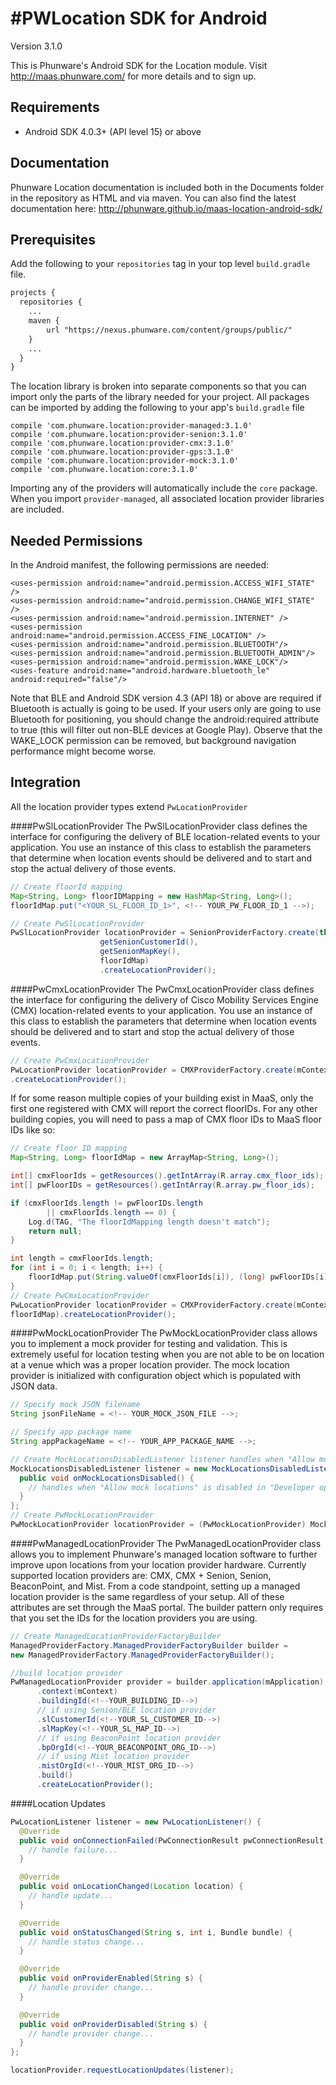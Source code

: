 #PWLocation SDK for Android
================

Version 3.1.0

This is Phunware's Android SDK for the Location module. Visit http://maas.phunware.com/ for more details and to sign up.



Requirements
------------
* Android SDK 4.0.3+ (API level 15) or above


Documentation
-------------

Phunware Location documentation is included both in the Documents folder in the repository as HTML and via maven. You can also find the latest documentation here: http://phunware.github.io/maas-location-android-sdk/


Prerequisites
-------------

Add the following to your `repositories` tag in your top level `build.gradle` file.

 ```XML
 projects {
   repositories {
     ...
     maven {
         url "https://nexus.phunware.com/content/groups/public/"
     }
     ...
   }
 }
 ```

 The location library is broken into separate components so that you can import only the parts of the library needed for your project. All packages can be imported by adding the following to your app's `build.gradle` file
 ```
 compile 'com.phunware.location:provider-managed:3.1.0'
 compile 'com.phunware.location:provider-senion:3.1.0'
 compile 'com.phunware.location:provider-cmx:3.1.0'
 compile 'com.phunware.location:provider-gps:3.1.0'
 compile 'com.phunware.location:provider-mock:3.1.0'
 compile 'com.phunware.location:core:3.1.0'
 ```
 Importing any of the providers will automatically include the `core` package. When you import `provider-managed`, all associated location provider libraries are included.

Needed Permissions
-----------
In the Android manifest, the following permissions are needed:

```
<uses-permission android:name="android.permission.ACCESS_WIFI_STATE" />
<uses-permission android:name="android.permission.CHANGE_WIFI_STATE" />
<uses-permission android:name="android.permission.INTERNET" />
<uses-permission android:name="android.permission.ACCESS_FINE_LOCATION" />
<uses-permission android:name="android.permission.BLUETOOTH"/>
<uses-permission android:name="android.permission.BLUETOOTH_ADMIN"/>
<uses-permission android:name="android.permission.WAKE_LOCK"/>
<uses-feature android:name="android.hardware.bluetooth_le" android:required="false"/>
```

Note that BLE and Android SDK version 4.3 (API 18) or above are required if Bluetooth is actually is going to be used. If your users only are going to use Bluetooth for positioning, you should change the android:required attribute to true (this will filter out non-BLE devices at Google Play). Observe that the WAKE_LOCK permission can be removed, but background navigation performance might become worse.

Integration
-----------
  All the location provider types extend `PwLocationProvider`

####PwSlLocationProvider
The PwSlLocationProvider class defines the interface for configuring the delivery of BLE location-related events to your application. You use an instance of this class to establish the parameters that determine when location events should be delivered and to start and stop the actual delivery of those events.

```java
// Create floorId mapping
Map<String, Long> floorIDMapping = new HashMap<String, Long>();
floorIdMap.put("<YOUR_SL_FLOOR_ID_1>", <!-- YOUR_PW_FLOOR_ID_1 -->);

// Create PwSlLocationProvider
PwSlLocationProvider locationProvider = SenionProviderFactory.create(this,
                    getSenionCustomerId(),
                    getSenionMapKey(),
                    floorIdMap)
                    .createLocationProvider();
```

####PwCmxLocationProvider
The PwCmxLocationProvider class defines the interface for configuring the delivery of Cisco Mobility Services Engine (CMX) location-related events to your application. You use an instance of this class to establish the parameters that determine when location events should be delivered and to start and stop the actual delivery of those events.
```java
// Create PwCmxLocationProvider
PwLocationProvider locationProvider = CMXProviderFactory.create(mContext, <!-- YOUR_VENUE_GUID -->)
.createLocationProvider();
```

If for some reason multiple copies of  your building exist in MaaS, only the first one registered with CMX will report the correct floorIDs. For any other building copies, you will need to pass a map of CMX floor IDs to MaaS floor IDs like so:
```java
// Create floor ID mapping
Map<String, Long> floorIdMap = new ArrayMap<String, Long>();

int[] cmxFloorIds = getResources().getIntArray(R.array.cmx_floor_ids);
int[] pwFloorIDs = getResources().getIntArray(R.array.pw_floor_ids);

if (cmxFloorIds.length != pwFloorIDs.length
        || cmxFloorIds.length == 0) {
    Log.d(TAG, "The floorIdMapping length doesn't match");
    return null;
}

int length = cmxFloorIds.length;
for (int i = 0; i < length; i++) {
    floorIdMap.put(String.valueOf(cmxFloorIds[i]), (long) pwFloorIDs[i]);
}
// Create PwCmxLocationProvider
PwLocationProvider locationProvider = CMXProviderFactory.create(mContext, <!-- YOUR_VENUE_GUID -->,
floorIdMap).createLocationProvider();
```

####PwMockLocationProvider
The PwMockLocationProvider class allows you to implement a mock provider for testing and validation. This is extremely useful for location testing when you are not able to be on location at a venue which was a proper location provider. The mock location provider is initialized with configuration object which is populated with JSON data.

```java
// Specify mock JSON filename
String jsonFileName = <!-- YOUR_MOCK_JSON_FILE -->;

// Specify app package name
String appPackageName = <!-- YOUR_APP_PACKAGE_NAME -->;

// Create MockLocationsDisabledListener listener handles when "Allow mock locations" is disabled in "Developer options"
MockLocationsDisabledListener listener = new MockLocationsDisabledListener() {
  public void onMockLocationsDisabled() {
    // handles when "Allow mock locations" is disabled in "Developer options"
  }
};
// Create PwMockLocationProvider
PwMockLocationProvider locationProvider = (PwMockLocationProvider) MockProviderFactory.create(mContext, appPackageName, jsonFileName, listener);
```

####PwManagedLocationProvider
The PwManagedLocationProvider class allows you to implement Phunware's managed location software to further improve upon locations from your location provider hardware. Currently supported location providers are: CMX, CMX + Senion, Senion, BeaconPoint, and Mist. From a code standpoint, setting up a managed location provider is the same regardless of your setup. All of these attributes are set through the MaaS portal. The builder pattern only requires that you set the IDs for the location providers you are using.

```java
// Create ManagedLocationProviderFactoryBuilder
ManagedProviderFactory.ManagedProviderFactoryBuilder builder =
new ManagedProviderFactory.ManagedProviderFactoryBuilder();

//build location provider
PwManagedLocationProvider provider = builder.application(mApplication)
      .context(mContext)
      .buildingId(<!--YOUR_BUILDING_ID-->)
      // if using Senion/BLE location provider
      .slCustomerId(<!--YOUR_SL_CUSTOMER_ID-->)
      .slMapKey(<!--YOUR_SL_MAP_ID-->)
      // if using BeaconPoint location provider
      .bpOrgId(<!--YOUR_BEACONPOINT_ORG_ID-->)
      // if using Mist location provider
      .mistOrgId(<!--YOUR_MIST_ORG_ID-->)
      .build()
      .createLocationProvider();
```

####Location Updates
```java
PwLocationListener listener = new PwLocationListener() {
  @Override
  public void onConnectionFailed(PwConnectionResult pwConnectionResult) {
    // handle failure...    
  }

  @Override
  public void onLocationChanged(Location location) {
    // handle update...
  }

  @Override
  public void onStatusChanged(String s, int i, Bundle bundle) {
    // handle status change...
  }

  @Override
  public void onProviderEnabled(String s) {
    // handle provider change...
  }

  @Override
  public void onProviderDisabled(String s) {
    // handle provider change...  
  }
};

locationProvider.requestLocationUpdates(listener);
```
